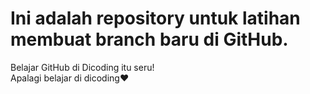 # Ini adalah repository untuk latihan membuat branch baru di GitHub.
Belajar GitHub di Dicoding itu seru!<br>
Apalagi belajar di dicoding❤️
